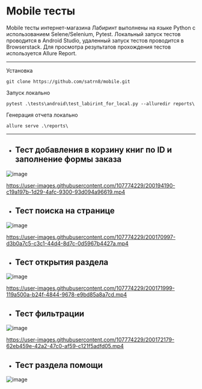 # <h1>Mobile тесты</h1>

Mobile тесты интернет-магазина Лабиринт выполнены на языке Python с использованием Selene/Selenium, Pytest. Локальный запуск тестов проводится в Android Studio, удаленный запуск тестов проводится в Browserstack. 
Для просмотра результатов прохождения тестов используется Allure Report.
_____________________________________________________________________________________________________
Установка

```
git clone https://github.com/satrn8/mobile.git
```
Запуск локально
```
pytest .\tests\android\test_labirint_for_local.py --alluredir reports\
```
Генерация отчета локально
```
allure serve .\reports\ 
```
________________________________________________________________________________________________________________
* <h2>Тест добавления в корзину книг по ID и заполнение формы заказа</h2> 
 
![image](https://user-images.githubusercontent.com/107774229/200141349-30d71247-6d0a-4664-9188-f4fee173eebe.png)
 
https://user-images.githubusercontent.com/107774229/200194190-c19a197b-1d29-4afc-9300-93d094a96619.mp4

 
* <h2>Тест поиска на странице</h2> 

![image](https://user-images.githubusercontent.com/107774229/200197573-0af5e6d9-e15c-431e-81ef-f4b3ca4dd22c.png)

https://user-images.githubusercontent.com/107774229/200170997-d3b0a7c5-c3c1-44d4-8d7c-0d5967b4427a.mp4

* <h2>Тест открытия раздела</h2> 

![image](https://user-images.githubusercontent.com/107774229/200141399-83488b87-3971-4ae3-ab08-e94be3a41e6e.png)

https://user-images.githubusercontent.com/107774229/200171999-119a500a-b24f-4844-9678-e9bd85a8a7cd.mp4

* <h2>Тест фильтрации</h2> 

![image](https://user-images.githubusercontent.com/107774229/200141420-a516fdd3-9db0-45a7-811d-d70fcf219e89.png)

https://user-images.githubusercontent.com/107774229/200172179-62eb459e-42a2-47c0-af59-c121f5adfd05.mp4

* <h2>Тест раздела помощи</h2> 

![image](https://user-images.githubusercontent.com/107774229/200141439-4d833d5f-574f-418b-b8c4-0c9cb145a49f.png)
